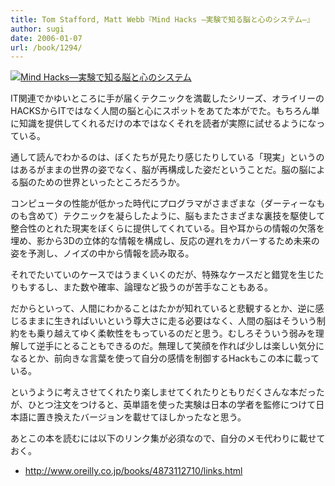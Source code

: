 ```yaml
---
title: Tom Stafford, Matt Webb『Mind Hacks ―実験で知る脳と心のシステム―』
author: sugi
date: 2006-01-07
url: /book/1294/
---
```

<a href="http://www.amazon.co.jp/exec/obidos/ASIN/4873112710/chezsugi-22/ref=nosim/" name="amazletlink" target="_blank"><img src="http://i0.wp.com/ec2.images-amazon.com/images/I/51YMPSBD9AL.SL160.jpg?w=660" alt="Mind Hacks―実験で知る脳と心のシステム" class="alignleft" data-recalc-dims="1" /></a>

IT関連でかゆいところに手が届くテクニックを満載したシリーズ、オライリーのHACKSからITではなく人間の脳と心にスポットをあてた本がでた。もちろん単に知識を提供してくれるだけの本ではなくそれを読者が実際に試せるようになっている。

通して読んでわかるのは、ぼくたちが見たり感じたりしている「現実」というのはあるがままの世界の姿でなく、脳が再構成した姿だということだ。脳の脳による脳のための世界といったところだろうか。

コンピュータの性能が低かった時代にプログラマがさまざまな（ダーティーなものも含めて）テクニックを凝らしたように、脳もまたさまざまな裏技を駆使して整合性のとれた現実をぼくらに提供してくれている。目や耳からの情報の欠落を埋め、影から3Dの立体的な情報を構成し、反応の遅れをカバーするため未来の姿を予測し、ノイズの中から情報を読み取る。

それでたいていのケースではうまくいくのだが、特殊なケースだと錯覚を生じたりもするし、また数や確率、論理など扱うのが苦手なこともある。

だからといって、人間にわかることはたかが知れていると悲観するとか、逆に感じるままに生きればいいという尊大さに走る必要はなく、人間の脳はそういう制約をも乗り越えてゆく柔軟性をもっているのだと思う。むしろそういう弱みを理解して逆手にとることもできるのだ。無理して笑顔を作れば少しは楽しい気分になるとか、前向きな言葉を使って自分の感情を制御するHackもこの本に載っている。

というように考えさせてくれたり楽しませてくれたりともりだくさんな本だったが、ひとつ注文をつけると、英単語を使った実験は日本の学者を監修につけて日本語に置き換えたバージョンを載せてほしかったなと思う。

あとこの本を読むには以下のリンク集が必須なので、自分のメモ代わりに載せておく。

  * <http://www.oreilly.co.jp/books/4873112710/links.html>


